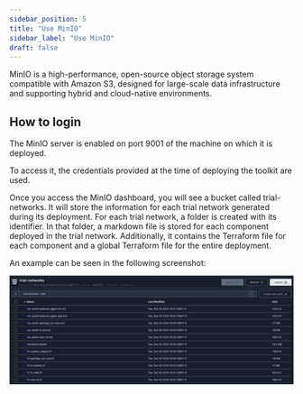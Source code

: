 ```yaml
---
sidebar_position: 5
title: "Use MinIO"
sidebar_label: "Use MinIO"
draft: false
---
```


MinIO is a high-performance, open-source object storage system compatible with Amazon S3, designed for large-scale data infrastructure and supporting hybrid and cloud-native environments.

## How to login

The MinIO server is enabled on port 9001 of the machine on which it is deployed.

To access it, the credentials provided at the time of deploying the toolkit are used.

Once you access the MinIO dashboard, you will see a bucket called trial-networks. It will store the information for each trial network generated during its deployment. For each trial network, a folder is created with its identifier. In that folder, a markdown file is stored for each component deployed in the trial network. Additionally, it contains the Terraform file for each component and a global Terraform file for the entire deployment.

An example can be seen in the following screenshot:

![minio](./images/minio.png)